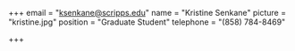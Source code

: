 +++
email = "ksenkane@scripps.edu"
name = "Kristine Senkane"
picture = "kristine.jpg"
position = "Graduate Student"
telephone = "(858) 784-8469"

+++

